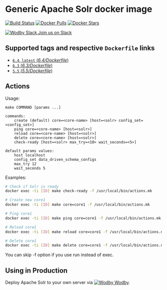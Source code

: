 # Generic Apache Solr docker image

[![Build Status](https://travis-ci.org/wodby/solr.svg?branch=master)](https://travis-ci.org/wodby/solr)
[![Docker Pulls](https://img.shields.io/docker/pulls/wodby/solr.svg)](https://hub.docker.com/r/wodby/solr)
[![Docker Stars](https://img.shields.io/docker/stars/wodby/solr.svg)](https://hub.docker.com/r/wodby/solr)

[![Wodby Slack](https://www.google.com/s2/favicons?domain=www.slack.com) Join us on Slack](https://slack.wodby.com/)

## Supported tags and respective `Dockerfile` links

- [`6.4`, `latest` (*6.4/Dockerfile*)](https://github.com/wodby/solr/tree/master/6.4/Dockerfile)
- [`6.3` (*6.3/Dockerfile*)](https://github.com/wodby/solr/tree/master/6.3/Dockerfile)
- [`5.5` (*5.5/Dockerfile*)](https://github.com/wodby/solr/tree/master/5.5/Dockerfile)

## Actions

Usage:
```
make COMMAND [params ...]

commands:
    create (default) core=<core-name> [host=<solr> config_set=<config_set>] 
    ping core=<core-name> [host=<solr>]
    reload core=<core-name> [host=<solr>]
    delete core=<core-name> [host=<solr>]
    check-ready [host=<solr> max_try=<10> wait_seconds=<5>]

default params values:
    host localhost
    config_set data_driven_schema_configs
    max_try 12
    wait_seconds 5
```

Examples:

```bash
# Check if Solr is ready
docker exec -ti [ID] make check-ready -f /usr/local/bin/actions.mk

# Create new core1
docker exec -ti [ID] make core=core1 -f /usr/local/bin/actions.mk

# Ping core1
docker exec -ti [ID] make ping core=core1 -f /usr/local/bin/actions.mk

# Reload core1
docker exec -ti [ID] make reload core=core1 -f /usr/local/bin/actions.mk

# Delete core1
docker exec -ti [ID] make delete core=core1 -f /usr/local/bin/actions.mk
```

You can skip -f option if you use run instead of exec.

## Using in Production

Deploy Apache Solr to your own server via [![Wodby](https://www.google.com/s2/favicons?domain=wodby.com) Wodby](https://wodby.com).
